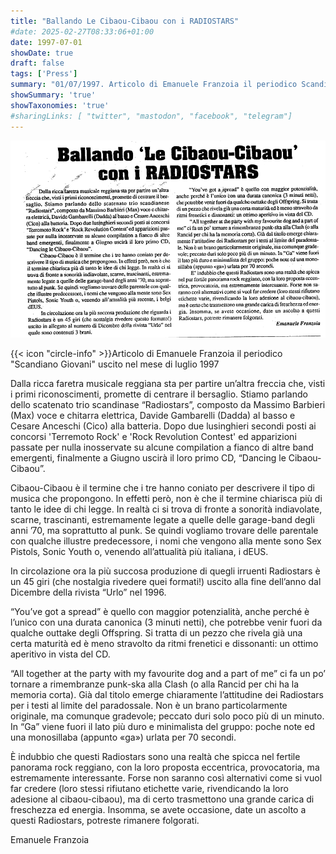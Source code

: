 ```yaml
---
title: "Ballando Le Cibaou-Cibaou con i RADIOSTARS"
#date: 2025-02-27T08:33:06+01:00
date: 1997-07-01
showDate: true
draft: false
tags: ['Press']
summary: "01/07/1997. Articolo di Emanuele Franzoia il periodico Scandiano Giovani uscito nel mese di luglio 1997."
showSummary: 'true'
showTaxonomies: 'true'
#sharingLinks: [ "twitter", "mastodon", "facebook", "telegram"]
---
```

![Articolo](featured.png)

{{< icon "circle-info" >}}Articolo di Emanuele Franzoia il periodico "Scandiano Giovani" uscito nel mese di luglio 1997

Dalla ricca faretra musicale reggiana sta per partire un’altra freccia che, visti i primi riconoscimenti, promette di centrare il bersaglio. Stiamo parlando dello scatenato trio scandinase “Radiostars”, composto da Massimo Barbieri (Max) voce e chitarra elettrica, Davide Gambarelli (Dadda) al basso e Cesare Anceschi (Cico) alla batteria. Dopo due lusinghieri secondi posti ai concorsi 'Terremoto Rock' e 'Rock Revolution Contest' ed apparizioni passate per nulla inosservate su alcune compilation a fianco di altre band emergenti, finalmente a Giugno uscirà il loro primo CD, “Dancing le Cibaou-Cibaou”.

Cibaou-Cibaou è il termine che i tre hanno coniato per descrivere il tipo di musica che propongono. In effetti però, non è che il termine chiarisca più di tanto le idee di chi legge. In realtà ci si trova di fronte a sonorità indiavolate, scarne, trascinanti, estremamente legate a quelle delle garage-band degli anni ’70, ma soprattutto al punk. Se quindi vogliamo trovare delle parentale con qualche illustre predecessore, i nomi che vengono alla mente sono Sex Pistols, Sonic Youth o, venendo all’attualità più italiana, i dEUS.

In circolazione ora la più succosa produzione di quegli irruenti Radiostars è un 45 giri (che nostalgia rivedere quei formati!) uscito alla fine dell’anno dal Dicembre della rivista “Urlo” nel 1996.

“You’ve got a spread” è quello con maggior potenzialità, anche perché è l’unico con una durata canonica (3 minuti netti), che potrebbe venir fuori da qualche outtake degli Offspring. Si tratta di un pezzo che rivela già una certa maturità ed è meno stravolto da ritmi frenetici e dissonanti: un ottimo aperitivo in vista del CD.

“All together at the party with my favourite dog and a part of me” ci fa un po’ tornare a rimembranze punk-ska alla Clash (o alla Rancid per chi ha la memoria corta). Già dal titolo emerge chiaramente l’attitudine dei Radiostars per i testi al limite del paradossale. Non è un brano particolarmente originale, ma comunque gradevole; peccato duri solo poco più di un minuto. In “Ga” viene fuori il lato più duro e minimalista del gruppo: poche note ed una monosillaba (appunto «ga») urlata per 70 secondi.

È indubbio che questi Radiostars sono una realtà che spicca nel fertile panorama rock reggiano, con la loro proposta eccentrica, provocatoria, ma estremamente interessante. Forse non saranno così alternativi come si vuol far credere (loro stessi rifiutano etichette varie, rivendicando la loro adesione al cibaou-cibaou), ma di certo trasmettono una grande carica di freschezza ed energia. Insomma, se avete occasione, date un ascolto a questi Radiostars, potreste rimanere folgorati.

Emanuele Franzoia
